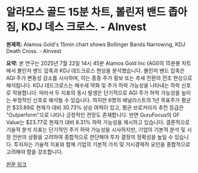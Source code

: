 # 알라모스 골드 15분 차트, 볼린저 밴드 좁아짐, KDJ 데스 크로스. - AInvest

**원제목:** Alamos Gold's 15min chart shows Bollinger Bands Narrowing, KDJ Death Cross. - AInvest

**요약:** 본 연구는 2025년 7월 22일 14시 45분 Alamos Gold Inc (AGI)의 15분봉 차트에서 볼린저 밴드 압축과 KDJ 데드크로스 현상을 분석했습니다. 볼린저 밴드 압축은 AGI 주가 변동성 감소를 시사하며, 이는 종종 주가 횡보 또는 추세 전환의 전조 현상으로 해석됩니다.  KDJ 데드크로스는 매수세 약화 및 주가 하락 가능성을 나타내는 하락 신호로 작용합니다. 따라서 두 지표의 동시 발생은 단기적으로 AGI 주가 하락 가능성을 높이는 부정적인 신호로 해석될 수 있습니다.  하지만 6명의 애널리스트의 1년 목표주가 평균은 $33.89로 현재가 대비 30.73% 상승 여력이 있고, 평균 브로커리지 추천 등급은 "Outperform"으로 나타나 긍정적인 전망도 존재합니다. 반면 GuruFocus의 GF Value는 $23.77로 현재가 대비 8.31% 하락 가능성을 제시하고 있습니다.  결론적으로 기술적 분석 지표는 단기적인 주가 하락 가능성을 시사하지만,  기업의 기본적 분석 및 시장 전반의 상황을 고려하여 종합적으로 판단해야 투자 결정의 정확성을 높일 수 있습니다.  투자자는 기술적 지표와 함께 기업의 기본적 가치 및 거시경제적 요인을 종합적으로 고려해야 함을 강조합니다.

[원문 링크](https://www.ainvest.com/news/alamos-gold-15min-chart-shows-bollinger-bands-narrowing-kdj-death-cross-2507/)
